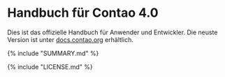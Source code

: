 # Handbuch für Contao 4.0

Dies ist das offizielle Handbuch für Anwender und Entwickler. Die neuste 
Version ist unter [docs.contao.org](https://docs.contao.org/) erhältlich.


{% include "SUMMARY.md" %}

{% include "LICENSE.md" %}
